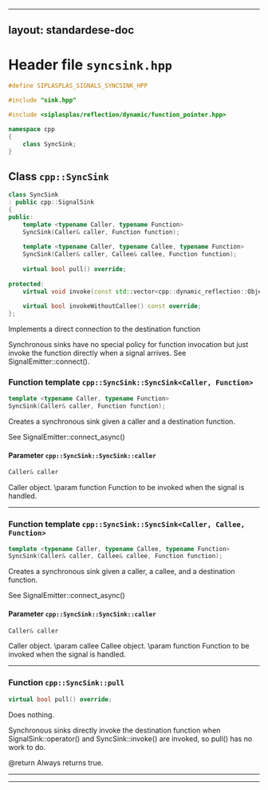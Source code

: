 
---
layout: standardese-doc
---

# Header file `syncsink.hpp`

``` cpp
#define SIPLASPLAS_SIGNALS_SYNCSINK_HPP 

#include "sink.hpp"

#include <siplasplas/reflection/dynamic/function_pointer.hpp>

namespace cpp
{
    class SyncSink;
}
```

## Class `cpp::SyncSink`<a id="cpp::SyncSink"></a>

``` cpp
class SyncSink
: public cpp::SignalSink
{
public:
    template <typename Caller, typename Function>
    SyncSink(Caller& caller, Function function);
    
    template <typename Caller, typename Callee, typename Function>
    SyncSink(Caller& caller, Callee& callee, Function function);
    
    virtual bool pull() override;
    
protected:
    virtual void invoke(const std::vector<cpp::dynamic_reflection::Object>& args) override;
    
    virtual bool invokeWithoutCallee() const override;
};
```

Implements a direct connection to the destination function

Synchronous sinks have no special policy for function invocation but just invoke the function directly when a signal arrives. See SignalEmitter::connect().

### Function template `cpp::SyncSink::SyncSink<Caller, Function>`<a id="cpp::SyncSink::SyncSink<Caller, Function>"></a>

``` cpp
template <typename Caller, typename Function>
SyncSink(Caller& caller, Function function);
```

Creates a synchronous sink given a caller and a destination function.

See SignalEmitter::connect\_async()

#### Parameter `cpp::SyncSink::SyncSink::caller`<a id="cpp::SyncSink::SyncSink::caller"></a>

``` cpp
Caller& caller
```

Caller object. \\param function Function to be invoked when the signal is handled.

-----

### Function template `cpp::SyncSink::SyncSink<Caller, Callee, Function>`<a id="cpp::SyncSink::SyncSink<Caller, Callee, Function>"></a>

``` cpp
template <typename Caller, typename Callee, typename Function>
SyncSink(Caller& caller, Callee& callee, Function function);
```

Creates a synchronous sink given a caller, a callee, and a destination function.

See SignalEmitter::connect\_async()

#### Parameter `cpp::SyncSink::SyncSink::caller`<a id="cpp::SyncSink::SyncSink::caller"></a>

``` cpp
Caller& caller
```

Caller object. \\param callee Callee object. \\param function Function to be invoked when the signal is handled.

-----

### Function `cpp::SyncSink::pull`<a id="cpp::SyncSink::pull"></a>

``` cpp
virtual bool pull() override;
```

Does nothing.

Synchronous sinks directly invoke the destination function when SignalSink::operator() and SyncSink::invoke() are invoked, so pull() has no work to do.

@return Always returns true.

-----

-----

